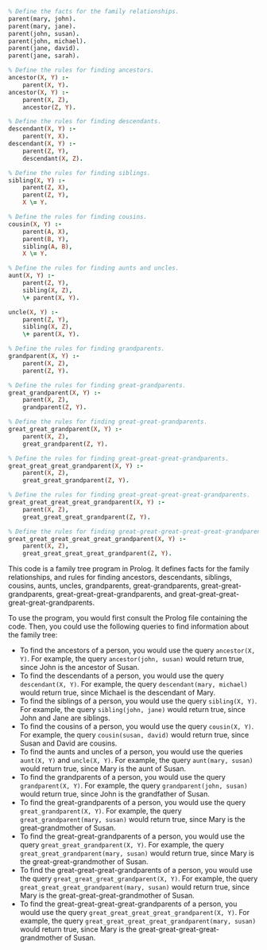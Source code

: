 ```prolog
% Define the facts for the family relationships.
parent(mary, john).
parent(mary, jane).
parent(john, susan).
parent(john, michael).
parent(jane, david).
parent(jane, sarah).

% Define the rules for finding ancestors.
ancestor(X, Y) :-
    parent(X, Y).
ancestor(X, Y) :-
    parent(X, Z),
    ancestor(Z, Y).

% Define the rules for finding descendants.
descendant(X, Y) :-
    parent(Y, X).
descendant(X, Y) :-
    parent(Z, Y),
    descendant(X, Z).

% Define the rules for finding siblings.
sibling(X, Y) :-
    parent(Z, X),
    parent(Z, Y),
    X \= Y.

% Define the rules for finding cousins.
cousin(X, Y) :-
    parent(A, X),
    parent(B, Y),
    sibling(A, B),
    X \= Y.

% Define the rules for finding aunts and uncles.
aunt(X, Y) :-
    parent(Z, Y),
    sibling(X, Z),
    \+ parent(X, Y).

uncle(X, Y) :-
    parent(Z, Y),
    sibling(X, Z),
    \+ parent(X, Y).

% Define the rules for finding grandparents.
grandparent(X, Y) :-
    parent(X, Z),
    parent(Z, Y).

% Define the rules for finding great-grandparents.
great_grandparent(X, Y) :-
    parent(X, Z),
    grandparent(Z, Y).

% Define the rules for finding great-great-grandparents.
great_great_grandparent(X, Y) :-
    parent(X, Z),
    great_grandparent(Z, Y).

% Define the rules for finding great-great-great-grandparents.
great_great_great_grandparent(X, Y) :-
    parent(X, Z),
    great_great_grandparent(Z, Y).

% Define the rules for finding great-great-great-great-grandparents.
great_great_great_great_grandparent(X, Y) :-
    parent(X, Z),
    great_great_great_grandparent(Z, Y).

% Define the rules for finding great-great-great-great-great-grandparents.
great_great_great_great_great_grandparent(X, Y) :-
    parent(X, Z),
    great_great_great_great_grandparent(Z, Y).
```

This code is a family tree program in Prolog. It defines facts for the family relationships, and rules for finding ancestors, descendants, siblings, cousins, aunts, uncles, grandparents, great-grandparents, great-great-grandparents, great-great-great-grandparents, and great-great-great-great-great-grandparents.

To use the program, you would first consult the Prolog file containing the code. Then, you could use the following queries to find information about the family tree:

* To find the ancestors of a person, you would use the query `ancestor(X, Y)`. For example, the query `ancestor(john, susan)` would return true, since John is the ancestor of Susan.
* To find the descendants of a person, you would use the query `descendant(X, Y)`. For example, the query `descendant(mary, michael)` would return true, since Michael is the descendant of Mary.
* To find the siblings of a person, you would use the query `sibling(X, Y)`. For example, the query `sibling(john, jane)` would return true, since John and Jane are siblings.
* To find the cousins of a person, you would use the query `cousin(X, Y)`. For example, the query `cousin(susan, david)` would return true, since Susan and David are cousins.
* To find the aunts and uncles of a person, you would use the queries `aunt(X, Y)` and `uncle(X, Y)`. For example, the query `aunt(mary, susan)` would return true, since Mary is the aunt of Susan.
* To find the grandparents of a person, you would use the query `grandparent(X, Y)`. For example, the query `grandparent(john, susan)` would return true, since John is the grandfather of Susan.
* To find the great-grandparents of a person, you would use the query `great_grandparent(X, Y)`. For example, the query `great_grandparent(mary, susan)` would return true, since Mary is the great-grandmother of Susan.
* To find the great-great-grandparents of a person, you would use the query `great_great_grandparent(X, Y)`. For example, the query `great_great_grandparent(mary, susan)` would return true, since Mary is the great-great-grandmother of Susan.
* To find the great-great-great-grandparents of a person, you would use the query `great_great_great_grandparent(X, Y)`. For example, the query `great_great_great_grandparent(mary, susan)` would return true, since Mary is the great-great-great-grandmother of Susan.
* To find the great-great-great-great-grandparents of a person, you would use the query `great_great_great_great_grandparent(X, Y)`. For example, the query `great_great_great_great_grandparent(mary, susan)` would return true, since Mary is the great-great-great-great-grandmother of Susan.
